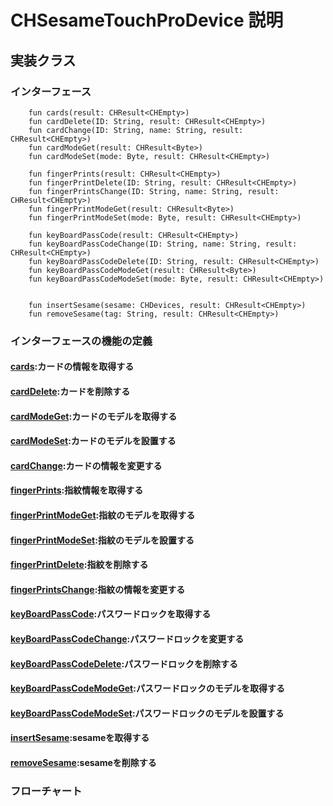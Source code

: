 #   CHSesameTouchProDevice  説明
## 実装クラス 
### インターフェース

```agsl
    fun cards(result: CHResult<CHEmpty>)
    fun cardDelete(ID: String, result: CHResult<CHEmpty>)
    fun cardChange(ID: String, name: String, result: CHResult<CHEmpty>)
    fun cardModeGet(result: CHResult<Byte>)
    fun cardModeSet(mode: Byte, result: CHResult<CHEmpty>)

    fun fingerPrints(result: CHResult<CHEmpty>)
    fun fingerPrintDelete(ID: String, result: CHResult<CHEmpty>)
    fun fingerPrintsChange(ID: String, name: String, result: CHResult<CHEmpty>)
    fun fingerPrintModeGet(result: CHResult<Byte>)
    fun fingerPrintModeSet(mode: Byte, result: CHResult<CHEmpty>)

    fun keyBoardPassCode(result: CHResult<CHEmpty>)
    fun keyBoardPassCodeChange(ID: String, name: String, result: CHResult<CHEmpty>)
    fun keyBoardPassCodeDelete(ID: String, result: CHResult<CHEmpty>)
    fun keyBoardPassCodeModeGet(result: CHResult<Byte>)
    fun keyBoardPassCodeModeSet(mode: Byte, result: CHResult<CHEmpty>)
    
    
    fun insertSesame(sesame: CHDevices, result: CHResult<CHEmpty>)
    fun removeSesame(tag: String, result: CHResult<CHEmpty>)
```
### インターフェースの機能の定義

####  [cards](../touch/card_get.md):カードの情報を取得する
####  [cardDelete](../touch/card_delete.md):カードを削除する
####  [cardModeGet](../touch/card_model_get.md):カードのモデルを取得する
####  [cardModeSet](../touch/card_model_set.md):カードのモデルを設置する
####  [cardChange](../touch/card_change.md):カードの情報を変更する


####  [fingerPrints](../touch/finger_get.md):指紋情報を取得する
####  [fingerPrintModeGet](../touch/finger_mode_get.md):指紋のモデルを取得する
####  [fingerPrintModeSet](../touch/finger_mode_set.md):指紋のモデルを設置する
####  [fingerPrintDelete](../touch/finger_delete.md):指紋を削除する
####  [fingerPrintsChange](../touch/finger_change.md):指紋の情報を変更する


####  [keyBoardPassCode](../touch/kbpc_get.md):パスワードロックを取得する
####  [keyBoardPassCodeChange](../touch/kbpc_change.md):パスワードロックを変更する
####  [keyBoardPassCodeDelete](../touch/kbpc_delete.md):パスワードロックを削除する
####  [keyBoardPassCodeModeGet](../touch/kbpc_mode_get.md):パスワードロックのモデルを取得する
####  [keyBoardPassCodeModeSet](../touch/kbpc_mode_set.md):パスワードロックのモデルを設置する


####  [insertSesame](../touch/add_sesame.md):sesameを取得する
####  [removeSesame](../touch/remove_sesame.md):sesameを削除する


### フローチャート
<!-- ![CHSesameTouchProDevice](../class/CHSesameTouchProDevice.svg) -->





